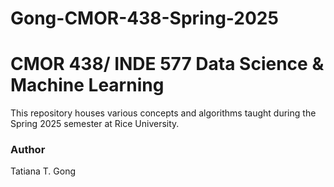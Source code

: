 # Gong-CMOR-438-Spring-2025
# CMOR 438/ INDE 577 Data Science & Machine Learning

This repository houses various concepts and algorithms taught during the Spring 2025 semester at Rice University.

### Author
Tatiana T. Gong